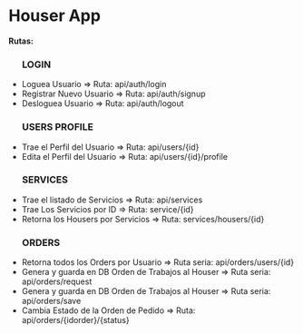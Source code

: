 <h1>Houser App</h1>

<p><b>Rutas:</b></p>

<ul>

### LOGIN ###
<li>Loguea Usuario => Ruta: api/auth/login</li>
<li>Registrar Nuevo Usuario => Ruta: api/auth/signup</li>
<li>Desloguea Usuario => Ruta: api/auth/logout</li>

### USERS PROFILE ###
<li>Trae el Perfil del Usuario => Ruta: api/users/{id}</li>

<li>Edita el Perfil del Usuario => Ruta: api/users/{id}/profile</li>

### SERVICES ###
<li>Trae el listado de Servicios => Ruta: api/services</li>

<li>Trae Los Servicios por ID => Ruta: service/{id}</li>

<li>Retorna los Housers por Servicios => Ruta: services/housers/{id}</li>

### ORDERS ###
<li>Retorna todos los Orders por Usuario => Ruta seria: api/orders/users/{id}</li>

<li>Genera y guarda en DB Orden de Trabajos al Houser => Ruta seria: api/orders/request</li>

<li>Genera y guarda en DB Orden de Trabajos al Houser => Ruta seria: api/orders/save</li>

<li>Cambia Estado de la Orden de Pedido => Ruta: api/orders/{idorder}/{status}</li>
</ul>
